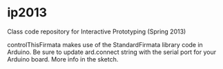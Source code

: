 ip2013
======

Class code repository for Interactive Prototyping (Spring 2013)

controlThisFirmata makes use of the StandardFirmata library code in Arduino. Be sure to update ard.connect string with the serial port for your Arduino board. More info in the sketch.